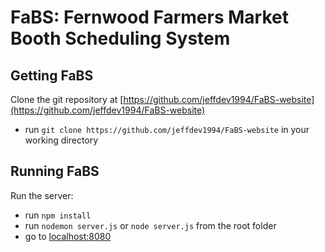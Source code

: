 FaBS: Fernwood Farmers Market Booth Scheduling System
=======
 
Getting FaBS
-----------
  
 Clone the git repository at [https://github.com/jeffdev1994/FaBS-website](https://github.com/jeffdev1994/FaBS-website)
 
  * run `git clone https://github.com/jeffdev1994/FaBS-website` in your working directory

Running FaBS
-----------
  
 Run the server:
 
  * run `npm install`
  * run `nodemon server.js` or `node server.js` from the root folder
  * go to [localhost:8080](localhost:8080)
 
